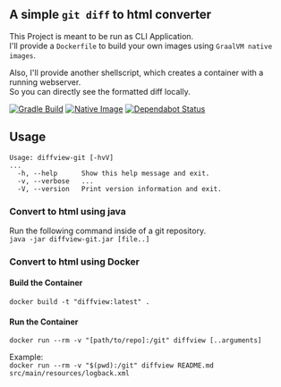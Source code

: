 ## A simple `git diff` to html converter

This Project is meant to be run as CLI Application.  
I'll provide a `Dockerfile` to build your own images using `GraalVM native images`.

Also, I'll provide another shellscript, which creates a container with a running webserver.  
So you can directly see the formatted diff locally.

[![Gradle Build](https://github.com/ottx96/diffview-git/actions/workflows/shadow-jar.yml/badge.svg)](https://github.com/ottx96/diffview-git/actions/workflows/shadow-jar.yml)
[![Native Image](https://github.com/ottx96/diffview-git/actions/workflows/native-image.yml/badge.svg)](https://github.com/ottx96/diffview-git/actions/workflows/native-image.yml)
[![Dependabot Status](https://api.dependabot.com/badges/status?host=github&repo=ottx96/diffview-git)](https://dependabot.com)


## Usage
```text
Usage: diffview-git [-hvV]
...
  -h, --help      Show this help message and exit.
  -v, --verbose   ...
  -V, --version   Print version information and exit.
```

### Convert to html using java
Run the following command inside of a git repository.  
`java -jar diffview-git.jar [file..]`

### Convert to html using Docker

#### Build the Container
`docker build -t "diffview:latest" .`

#### Run the Container
`docker run --rm -v "[path/to/repo]:/git" diffview [..arguments]`

Example:    
`docker run --rm -v "$(pwd):/git" diffview README.md src/main/resources/logback.xml`
